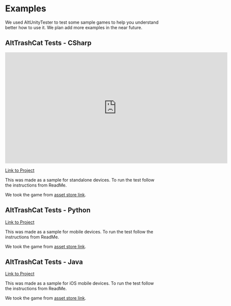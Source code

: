 # Examples

We used AltUnityTester to test some sample games to help you understand better how to use it. We plan add more examples in the near future.




## AltTrashCat Tests - CSharp

<iframe width="720" height="360" src="https://www.youtube.com/embed/tr3_8YawBck" frameborder="0" allow="accelerometer; autoplay; encrypted-media; gyroscope; picture-in-picture" allowfullscreen></iframe>

[Link to Project](https://gitlab.com/altom/altunity/examples/alttrashcat-tests-csharp)

This was made as a sample for standalone devices. To run the test follow the instructions from ReadMe.

We took the game from [asset store link](https://assetstore.unity.com/packages/essentials/tutorial-projects/endless-runner-sample-game-87901).



## AltTrashCat Tests - Python

[Link to Project](https://gitlab.com/altom/altunity/examples/alttrashcat-tests-python)

This was made as a sample for mobile devices. To run the test follow the instructions from ReadMe.

We took the game from [asset store link](https://assetstore.unity.com/packages/essentials/tutorial-projects/endless-runner-sample-game-87901).



## AltTrashCat Tests - Java 

[Link to Project](https://gitlab.com/altom/altunity/examples/alttrashcat-tests---java)

This was made as a sample for iOS mobile devices. To run the test follow the instructions from ReadMe.

We took the game from [asset store link](https://assetstore.unity.com/packages/essentials/tutorial-projects/endless-runner-sample-game-87901).
